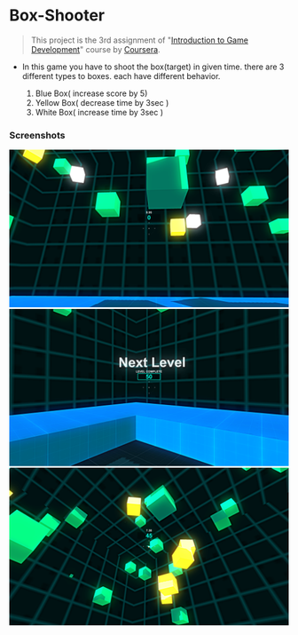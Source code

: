 # Box-Shooter
 
> This project is the 3rd assignment of "[Introduction to Game Development](coursera.org/learn/game-development/)" course by [Coursera](https://www.coursera.org/).

- In this game you have to shoot the box(target) in given time. there are 3 different types to boxes. each have different behavior.

    1. Blue Box( increase score by 5)
    2. Yellow Box( decrease time by 3sec )
    3. White Box( increase time by 3sec )

### Screenshots

![screenshot 1](./Screenshots/1.png)
![screenshot 2](./Screenshots/2.png)
![screenshot 3](./Screenshots/3.png)
